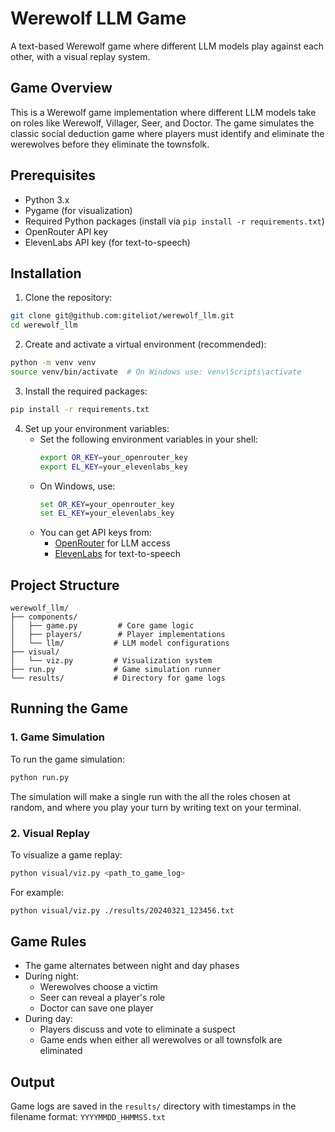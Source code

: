 # Werewolf LLM Game

A text-based Werewolf game where different LLM models play against each other, with a visual replay system.

## Game Overview

This is a Werewolf game implementation where different LLM models take on roles like Werewolf, Villager, Seer, and Doctor. The game simulates the classic social deduction game where players must identify and eliminate the werewolves before they eliminate the townsfolk.

## Prerequisites

- Python 3.x
- Pygame (for visualization)
- Required Python packages (install via `pip install -r requirements.txt`)
- OpenRouter API key
- ElevenLabs API key (for text-to-speech)

## Installation

1. Clone the repository:
```bash
git clone git@github.com:giteliot/werewolf_llm.git
cd werewolf_llm
```

2. Create and activate a virtual environment (recommended):
```bash
python -m venv venv
source venv/bin/activate  # On Windows use: venv\Scripts\activate
```

3. Install the required packages:
```bash
pip install -r requirements.txt
```

4. Set up your environment variables:
   - Set the following environment variables in your shell:
     ```bash
     export OR_KEY=your_openrouter_key
     export EL_KEY=your_elevenlabs_key
     ```
   - On Windows, use:
     ```cmd
     set OR_KEY=your_openrouter_key
     set EL_KEY=your_elevenlabs_key
     ```
   - You can get API keys from:
     - [OpenRouter](https://openrouter.ai/) for LLM access
     - [ElevenLabs](https://elevenlabs.io/) for text-to-speech

## Project Structure

```
werewolf_llm/
├── components/
│   ├── game.py         # Core game logic
│   ├── players/        # Player implementations
│   └── llm/           # LLM model configurations
├── visual/
│   └── viz.py         # Visualization system
├── run.py             # Game simulation runner
└── results/           # Directory for game logs
```

## Running the Game

### 1. Game Simulation

To run the game simulation:

```bash
python run.py
```

The simulation will make a single run with the all the roles chosen at random, and where you play your turn by writing text on your terminal.

### 2. Visual Replay

To visualize a game replay:

```bash
python visual/viz.py <path_to_game_log>
```

For example:
```bash
python visual/viz.py ./results/20240321_123456.txt
```

## Game Rules

- The game alternates between night and day phases
- During night:
  - Werewolves choose a victim
  - Seer can reveal a player's role
  - Doctor can save one player
- During day:
  - Players discuss and vote to eliminate a suspect
  - Game ends when either all werewolves or all townsfolk are eliminated

## Output

Game logs are saved in the `results/` directory with timestamps in the filename format: `YYYYMMDD_HHMMSS.txt`

